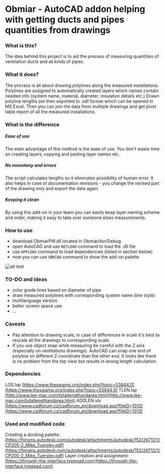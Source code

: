 # Obmiar - AutoCAD addon helping with getting ducts and pipes quantities from drawings

### What is this?
The idea behind this project is to aid the process of measuring quantities of ventilation ducts and all kinds of pipes. 

### What it does?
The process is all about drawing polylines along the measured installations. Polylines are assigned to automatically created layers which names contain needed info (system name, material, diameter, insulation details etc.)
Drawn polyline lengths are then exported to .sdf format which can be opened in MS Excel. Then you can join the data from multiple drawings and get pivot table report of all the measured installations.

### What is the difference
##### Ease of use
The main advantage of this method is the ease of use. You don't waste time on creating layers, copying and pasting layer names etc.
##### No monotony and errors
The script calculates lengths so it eliminates possibility of human error. It also helps in case of documentation revisions - you change the revised part of the drawing only and export the data again.
##### Keeping it clean
By using this add-on in your team you can easily keep layer naming scheme and order, making it easy to take over someone elses measurements. 

### How to use
* download ObmiarPW.dll located in Obmiar/bin/Debug
* open AutoCAD and use `NETLOAD` command to load the .dll file
* use `APPLOAD` command to load dependencies (listed in section below)
* now you can use `OBMIAR` command to show the add-on palette

![alt text](https://pawelwnuk.pl/images/BoQ1.png "Obmiar Add-on Interface")

### TO-DO and ideas
* color grade lines based on diameter of pipe
* draw measured polylines with corresponding system name (line style)
* multilanguage version
* better screen space use
* ...

### Caveats 
* Pay attention to drawing scale, in case of differences in scale it's best to rescale all the drawings to corresponding scale.
* If you use object snap while measuring be careful with the Z axis (especially on ventilations drawings). AutoCAD can snap one end of polyline on different Z-coordinate than the other end. It looks like there is no problem from the top view but results in wrong length calculation.

### Dependencies
LOS.lsp [https://www.theswamp.org/index.php?topic=53844.0](https://www.theswamp.org/index.php?topic=53844.0)
TLEN.lsp [http://www.lee-mac.com/totallengthandarea.html](http://www.lee-mac.com/totallengthandarea.html)
ADDLEN.vlx [https://www.cadforum.cz/cadforum_en/download.asp?fileID=1013](https://www.cadforum.cz/cadforum_en/download.asp?fileID=1013)

### Used and modified code
Creating a docking palette: [https://forums.autodesk.com/autodesk/attachments/autodesk/152/26712/1/CP205-2_Mike_Tuersley.pdf](https://forums.autodesk.com/autodesk/attachments/autodesk/152/26712/1/CP205-2_Mike_Tuersley.pdf)
Layer creation and assignment: [https://through-the-interface.typepad.com](https://through-the-interface.typepad.com)
